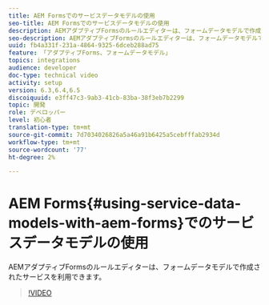 ```yaml
---
title: AEM Formsでのサービスデータモデルの使用
seo-title: AEM Formsでのサービスデータモデルの使用
description: AEMアダプティブFormsのルールエディターは、フォームデータモデルで作成されたサービスを利用できます。
seo-description: AEMアダプティブFormsのルールエディターは、フォームデータモデルで作成されたサービスを利用できます。
uuid: fb4a331f-231a-4864-9325-6dceb288ad75
feature: 「アダプティブForms、フォームデータモデル」
topics: integrations
audience: developer
doc-type: technical video
activity: setup
version: 6.3,6.4,6.5
discoiquuid: e3ff47c3-9ab3-41cb-83ba-38f3eb7b2299
topic: 開発
role: デベロッパー
level: 初心者
translation-type: tm+mt
source-git-commit: 7d7034026826a5a46a91b6425a5cebfffab2934d
workflow-type: tm+mt
source-wordcount: '77'
ht-degree: 2%

---
```



# AEM Forms{#using-service-data-models-with-aem-forms}でのサービスデータモデルの使用

AEMアダプティブFormsのルールエディターは、フォームデータモデルで作成されたサービスを利用できます。

>[!VIDEO](https://video.tv.adobe.com/v/17739/?quality=9&learn=on)

